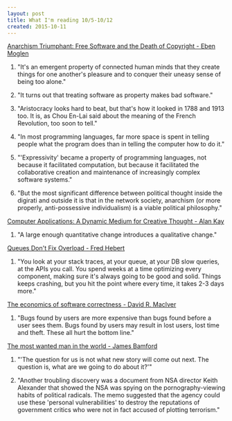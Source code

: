 ```yaml
---
layout: post
title: What I'm reading 10/5-10/12
created: 2015-10-11
---
```


[Anarchism Triumphant: Free Software and the Death of Copyright - Eben Moglen](http://moglen.law.columbia.edu/publications/anarchism.html)

1. "It's an emergent property of connected human minds that they create things for one another's pleasure and to conquer their uneasy sense of being too alone."

2. "It turns out that treating software as property makes bad software."

3. "Aristocracy looks hard to beat, but that's how it looked in 1788 and 1913 too. It is, as Chou En-Lai said about the meaning of the French Revolution, too soon to tell."

4. "In most programming languages, far more space is spent in telling people what the program does than in telling the computer how to do it."

5. "'Expressivity' became a property of programming languages, not because it facilitated computation, but because it facilitated the collaborative creation and maintenance of increasingly complex software systems."

6. "But the most significant difference between political thought inside the digirati and outside it is that in the network society, anarchism (or more properly, anti-possessive individualism) is a viable political philosophy."

[Computer Applications: A Dynamic Medium for Creative Thought - Alan Kay](https://www.youtube.com/watch?v=WJzi9R_55Iw)

1. "A large enough quantitative change introduces a qualitative change."

[Queues Don't Fix Overload - Fred Hebert](http://ferd.ca/queues-don-t-fix-overload.html)

1. "You look at your stack traces, at your queue, at your DB slow queries, at the APIs you call. You spend weeks at a time optimizing every component, making sure it's always going to be good and solid. Things keeps crashing, but you hit the point where every time, it takes 2-3 days more."

[The economics of software correctness - David R. MacIver](http://www.drmaciver.com/2015/10/the-economics-of-software-correctness/)

1. "Bugs found by users are more expensive than bugs found before a user sees them. Bugs found by users may result in lost users, lost time and theft. These all hurt the bottom line."

[The most wanted man in the world - James Bamford](http://www.wired.com/2014/08/edward-snowden)

1. "'The question for us is not what new story will come out next. The question is, what are we going to do about it?'"

2. "Another troubling discovery was a document from NSA director Keith Alexander that showed the NSA was spying on the pornography-viewing habits of political radicals. The memo suggested that the agency could use these 'personal vulnerabilities' to destroy the reputations of government critics who were not in fact accused of plotting terrorism."
